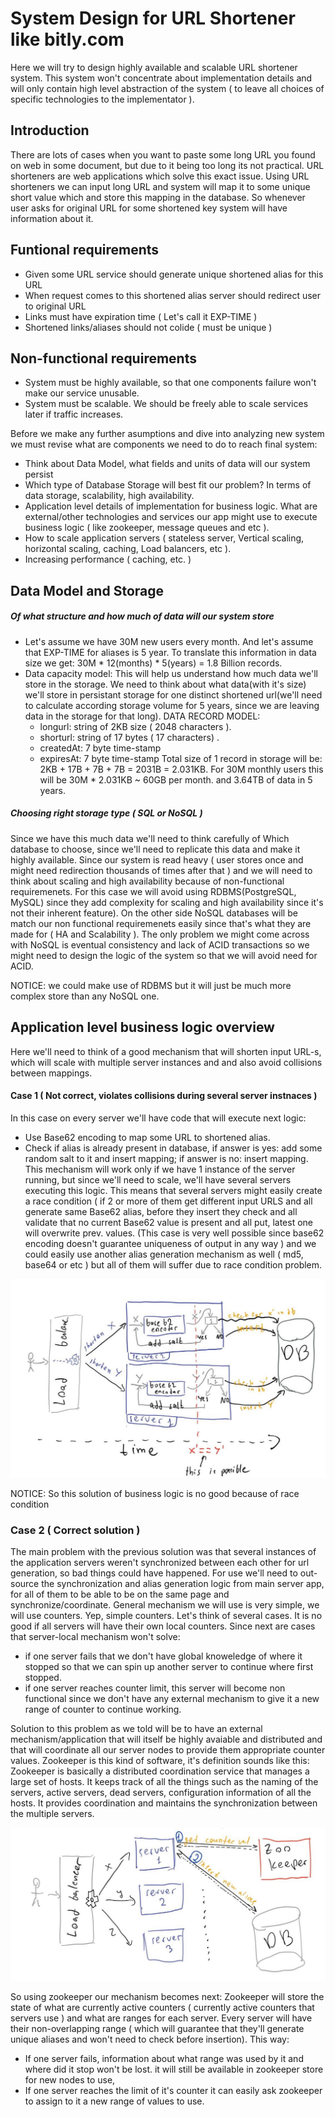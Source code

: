 # System Design for URL Shortener like bitly.com
Here we will try to design highly available and scalable URL shortener system. This system won't concentrate about
implementation details and will only contain high level abstraction of the system ( to leave all choices of specific technologies to the implementator ).

## Introduction
There are lots of cases when you want to paste some long URL you found on web in some document, but due to it being too long its not practical.
URL shorteners are web applications which solve this exact issue. Using URL shorteners we can input long URL and system will map it to some unique short value which and store this mapping in the database.
So whenever user asks for original URL for some shortened key system will have information about it. 

## Funtional requirements
- Given some URL service should generate unique shortened alias for this URL
- When request comes to this shortened alias server should redirect user to original URL
- Links must have expiration time ( Let's call it EXP-TIME )
- Shortened links/aliases should not colide ( must be unique )  

## Non-functional requirements
- System must be highly available, so that one components failure won't make our service unusable.
- System must be scalable. We should be freely able to scale services later if traffic increases.


Before we make any further asumptions and dive into analyzing new system we must revise what are components we need to do to reach final system:
- Think about Data Model, what fields and units of data will our system persist
- Which type of Database Storage will best fit our problem? In terms of data storage, scalability, high availability. 
- Application level details of implementation for business logic. What are external/other technologies and services our app might use to execute business logic ( like zookeeper, message queues and etc ). 
- How to scale application servers ( stateless server, Vertical scaling, horizontal scaling, caching, Load balancers, etc ). 
- Increasing performance ( caching, etc. ) 

## Data Model and Storage
##### Of what structure and how much of data will our system store
- Let's assume we have 30M new users every month. And let's assume that EXP-TIME for aliases is 5 year.
To translate this information in data size we get: 30M * 12(months) * 5(years) = 1.8 Billion records.
- Data capacity model: This will help us understand how much data we'll store in the storage. 
We need to think about what data(with it's size) we'll store in persistant storage for one distinct shortened url(we'll need to calculate according storage volume for 5 years, since we are leaving data in the storage for that long).
	DATA RECORD MODEL:
	- longurl: string of 2KB size ( 2048 characters ).
	- shorturl: string of 17 bytes ( 17 characters) .
	- createdAt: 7 byte time-stamp
	- expiresAt: 7 byte time-stamp
Total size of 1 record in storage will be: 2KB + 17B + 7B + 7B = 2031B = 2.031KB.
For 30M monthly users this will be 30M * 2.031KB ~ 60GB per month. and 3.64TB of data in 5 years.

##### Choosing right storage type ( SQL or NoSQL )
Since we have this much data we'll need to think carefully of Which database to choose, since we'll need to replicate this data and make it highly available.
Since our system is read heavy ( user stores once and might need redirection thousands of times after that ) and we will need to think about scaling and high
availability because of non-functional requiremenets. For this case we will avoid using RDBMS(PostgreSQL, MySQL) since they add complexity for scaling and
high availability since it's not their inherent feature). On the other side NoSQL databases will be match our non functional requiremenets easily since that's
what they are made for ( HA and Scalability ). The only problem we might come across with NoSQL is eventual consistency and lack of ACID transactions so we might
need to design the logic of the system so that we will avoid need for ACID.

NOTICE: we could make use of RDBMS but it will just be much more complex store than any NoSQL one.


## Application level business logic overview
Here we'll need to think of a good mechanism that will shorten input URL-s, which will scale with multiple server instances and and also avoid collisions between mappings.
#### Case 1 ( Not correct, violates collisions during several server instnaces )
In this case on every server we'll have code that will execute next logic:
- Use Base62 encoding to map some URL to shortened alias.
- Check if alias is already present in database, if answer is yes: add some random salt to it and insert mapping; if answer is no: insert mapping.
This mechanism will work only if we have 1 instance of the server running, but since we'll need to scale, we'll have several servers executing this logic.
This means that several servers might easily create a race condition ( if 2 or more of them get different input URLS and all generate same Base62 alias,
before they insert they check and all validate that no current Base62 value is present and all put, latest one will overwrite prev. values.
(This case is very well possible since base62 encoding doesn't guarantee uniqueness of output in any way ) and we could easily use another alias generation
mechanism as well ( md5, base64 or etc ) but all of them will suffer due to race condition problem.

![Diagaram for bse62](./base62-diagram.jpeg)


NOTICE: So this solution of business logic is no good because of race condition

### Case 2 ( Correct solution )
The main problem with the previous solution was that several instances of the application servers weren't synchronized between each other for url generation,
so bad things could have happened. For use we'll need to out-source the synchronization and alias generation logic from main server app, for all of them
to be able to be on the same page and synchronize/coordinate. 
General mechanism we will use is very simple, we will use counters. Yep, simple counters. Let's think of several cases.
It is no good if all servers will have their own local counters. Since next are cases that server-local mechanism won't solve:
- if one server fails that we don't have global knoweledge of where it stopped so that we can spin up another server to continue where first stopped.
- if one server reaches counter limit, this server will become non functional since we don't have any external mechanism to give it a new range of counter to continue working.

Solution to this problem as we told will be to have an external mechanism/application that will itself be highly avaiable and distributed and that will coordinate
all our server nodes to provide them appropriate counter values.
Zookeeper is this kind of software, it's definition sounds like this: Zookeeper is basically a distributed coordination service that manages a large set of hosts.
It keeps track of all the things such as the naming of the servers, active servers, dead servers, configuration information of all the hosts.
It provides coordination and maintains the synchronization between the multiple servers. 

![Diagram for zookeeper solution](./zookeeper-diagram.jpeg)

So using zookeeper our mechanism becomes next:
Zookeeper will store the state of what are currently active counters ( currently active counters that servers use ) and what are ranges for each server. 
Every server will have their non-overlapping range ( which will guarantee that they'll generate unique aliases and won't need to check before insertion).
This way:
- If one server fails, information about what range was used by it and where did it stop won't be lost. it will still be available in zookeeper store for new nodes to use,  
- If one server reaches the limit of it's counter it can easily ask zookeeper to assign to it a new range of values to use.



